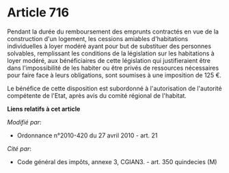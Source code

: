 # Article 716

Pendant la durée du remboursement des emprunts contractés en vue de la construction d'un logement, les cessions amiables
d'habitations individuelles à loyer modéré ayant pour but de substituer des personnes solvables, remplissant les conditions
de la législation sur les habitations à loyer modéré, aux bénéficiaires de cette législation qui justifieraient être dans
l'impossibilité de les habiter ou être privés de ressources nécessaires pour faire face à leurs obligations, sont soumises à
une imposition de 125 €. 

Le bénéfice de cette disposition est subordonné à l'autorisation    de l'autorité compétente de l'Etat, après avis du comité
régional de l'habitat.

**Liens relatifs à cet article**

_Modifié par_:

  - Ordonnance n°2010-420  du 27 avril 2010 - art. 21

_Cité par_:

  - Code général des impôts, annexe 3, CGIAN3. - art. 350 quindecies (M)
